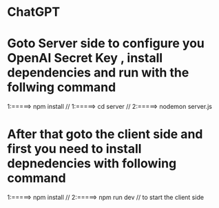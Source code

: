 # ChatGPT
# Goto Server side to configure you OpenAI Secret Key , install dependencies and  run with the follwing command
1:=====> npm install
//
1:=====> cd server
//
2:=====> nodemon server.js

# After that goto the client side and first you need to install depnedencies with following command
1:=====> npm install
//
2:=====> npm run dev
//
to start the client side 
